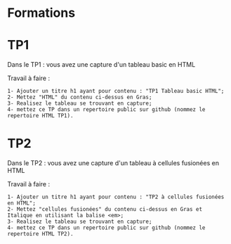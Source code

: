 # Formations

# TP1

Dans le TP1 : vous avez une capture d'un tableau basic en HTML

Travail à faire :

    1- Ajouter un titre h1 ayant pour contenu : "TP1 Tableau basic HTML";
    2- Mettez "HTML" du contenu ci-dessus en Gras;
    3- Realisez le tableau se trouvant en capture;
    4- mettez ce TP dans un repertoire public sur github (nommez le repertoire HTML TP1).

# TP2

Dans le TP2 : vous avez une capture d'un tableau à cellules fusionées en HTML

Travail à faire :

    1- Ajouter un titre h1 ayant pour contenu : "TP2 à cellules fusionées en HTML";
    2- Mettez "cellules fusionées" du contenu ci-dessus en Gras et Italique en utilisant la balise <em>;
    3- Realisez le tableau se trouvant en capture;
    4- mettez ce TP dans un repertoire public sur github (nommez le repertoire HTML TP2).

